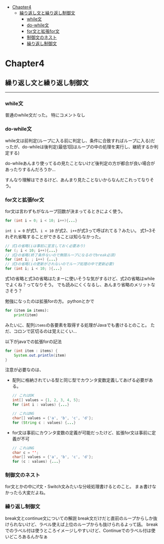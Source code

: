 <!-- @import "[TOC]" {cmd="toc" depthFrom=1 depthTo=6 orderedList=false} -->

<!-- code_chunk_output -->

- [Chapter4](#chapter4)
  - [繰り返し文と繰り返し制御文](#繰り返し文と繰り返し制御文)
    - [while文](#while文)
    - [do-while文](#do-while文)
    - [for文と拡張for文](#for文と拡張for文)
    - [制御文のネスト](#制御文のネスト)
    - [繰り返し制御文](#繰り返し制御文)

<!-- /code_chunk_output -->



# Chapter4
## 繰り返し文と繰り返し制御文
---
### while文
普通のwhile文だった。
特にコメントなし

### do-while文
while文は前判定(ループに入る前に判定し、条件に合致すればループに入る)だったが、do-whileは後判定(最低1回はループの中の処理を実行し、継続するか判定する)

do-whileあんまり使ってるの見たことないけど後判定の方が都合が良い場合があったりするんだろうか…

すんなり理解はできるけど、あんまり見たことないからなんだこれってなりそう。

### for文と拡張for文
for文は言わずもがなループ回数が決まってるときによく使う。
```java
for (int i = 0; i < 10; i++){...}
```
`int i = 0` が式1、`i < 10` が式2、`i++`が式3って呼ばれてる？みたい。
式1~3それぞれ省略することができることは知らなかった。
```java
// 式1の省略(iは事前に宣言しておく必要あり)
for (; i < 10; i++){...}
// 式2の省略(終了条件ないので無限ループになるのでbreak必須)
for (int i; ; i++) {...}
// 式3の省略(iの更新がされないのでループ処理の中で更新必要)
for (int i; i < 10; ){...}
```
式1の省略と式3の省略はたまーに使いそうな気がするけど、式2の省略はwhileでよくね？ってなりそう。
でも読みにくくなるし、あんまり省略のメリットなさそう？

勉強になったのは拡張forの方。
pythonとかで
```python
for (item in items):
    print(item)
```
みたいに、配列`items`の各要素を取得する処理がJavaでも書けるとのこと。
ただ、コロンで区切るのは覚えにくい…

以下がjavaでの拡張forの記法
```java
for (int item : items) {
    System.out.println(item)
}
```

注意が必要なのは、
- 配列に格納されている型と同じ型でカウンタ変数定義してあげる必要がある。
    ```java
    // これはOK
    int[] values = {1, 2, 3, 4, 5};
    for (int i : values) {...}

    // これはNG
    char[] values = {'a', 'b', 'c', 'd'};
    for (String c : values) {...}
    ```
- for文は事前にカウンタ変数の定義が可能だったけど、拡張for文は事前に定義が不可
    ```java
    // これはNG
    char c = '';
    char[] values = {'a', 'b', 'c', 'd'};
    for (c : values) {...}
    ```
### 制御文のネスト
for文とかの中にif文・Switch文みたいな分岐処理書けるとのこと。
まぁ書けなかったら大変だよね。

### 繰り返し制御文
break文とcontinue文についての解説
break文だけだと直前のループからしか抜けられないけど、ラベル使えば上位のループからも抜けられるよって話。
breakでのラベル付は使うところイメージしやすいけど、Continueでのラベル付は使いどころあるんかなぁ